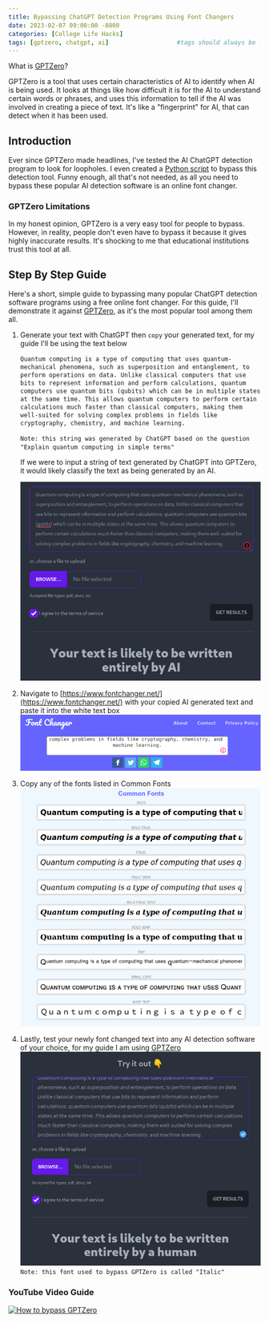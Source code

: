 ```yaml
---
title: Bypassing ChatGPT Detection Programs Using Font Changers
date: 2023-02-07 09:00:00 -0800
categories: [College Life Hacks]
tags: [gptzero, chatgpt, ai]                   #tags should always be lowercase
---
```


What is [GPTZero](https://gptzero.me/)?

GPTZero is a tool that uses certain characteristics of AI to identify when AI is being used. It looks at things like how difficult it is for the AI to understand certain words or phrases, and uses this information to tell if the AI was involved in creating a piece of text. It's like a "fingerprint" for AI, that can detect when it has been used.

## Introduction
Ever since GPTZero made headlines, I've tested the AI ChatGPT detection program to look for loopholes. I even created a [Python script](https://github.com/gonzoknows/GPTZero-Bypasser) to bypass this detection tool. Funny enough, all that's not needed, as all you need to bypass these popular AI detection software is an online font changer. 

### GPTZero Limitations 
In my honest opinion, GPTZero is a very easy tool for people to bypass. However, in reality, people don't even have to bypass it because it gives highly inaccurate results. It's shocking to me that educational institutions trust this tool at all.

## Step By Step Guide
Here's a short, simple guide to bypassing many popular ChatGPT detection software programs using a free online font changer. For this guide, I'll demonstrate it against [GPTZero](https://gptzero.me/), as it's the most popular tool among them all. 

1. Generate your text with ChatGPT then `copy` your generated text, for my guide I'll be using the text below
    ~~~
    Quantum computing is a type of computing that uses quantum-mechanical phenomena, such as superposition and entanglement, to perform operations on data. Unlike classical computers that use bits to represent information and perform calculations, quantum computers use quantum bits (qubits) which can be in multiple states at the same time. This allows quantum computers to perform certain calculations much faster than classical computers, making them well-suited for solving complex problems in fields like cryptography, chemistry, and machine learning.
    ~~~
    `Note: this string was generated by ChatGPT based on the question "Explain quantum computing in simple terms"`

    If we were to input a string of text generated by ChatGPT into GPTZero, it would likely classify the text as being generated by an AI. 

    ![GPTZero output](/assets/img/bypass%20gptzero/quantum%20detected.png)

2. Navigate to [https://www.fontchanger.net/](https://www.fontchanger.net/) with your copied AI generated text and paste it into the white text box
    ![Font Changer Text Box](/assets/img/font%20changer/font%20changer%20text%20box.png)

3. Copy any of the fonts listed in Common Fonts
    ![Font Changer (Common Fonts Section)](/assets/img/font%20changer/common%20fonts.png)

4. Lastly, test your newly font changed text into any AI detection software of your choice, for my guide I am using [GPTZero](https://gptzero.me/)
    ![Font Changer Bypassed GPTZero](/assets/img/font%20changer/font%20changer%20undetected%20font.png)
    `Note: this font used to bypass GPTZero is called "Italic"`

### YouTube Video Guide

[![How to bypass GPTZero](https://img.youtube.com/vi/YCOaeaH_jGo/0.jpg)](https://www.youtube.com/watch?v=YCOaeaH_jGo "Bypassing GPTZero using a font changer")
